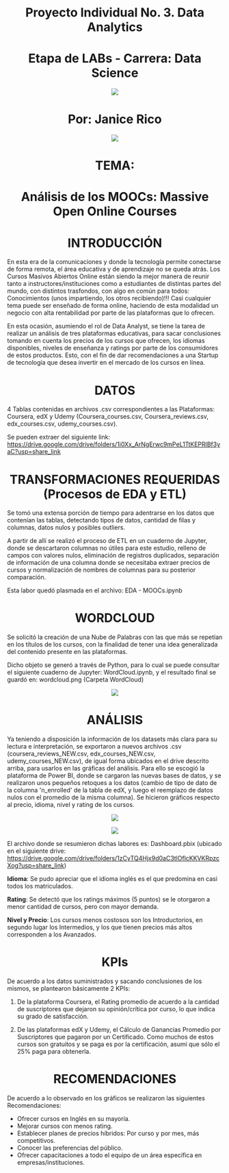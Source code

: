 ## <h1 align=center> Proyecto Individual No. 3. Data Analytics
## <h1 align=center> Etapa de LABs - Carrera: Data Science

<p align="center">
<img src=https://user-images.githubusercontent.com/109157476/213493684-d39b7139-403c-4dac-873f-2505d3ec7fd9.png>

# <h1 align=center> Por: Janice Rico

<p align="center">
<img src=https://user-images.githubusercontent.com/109157476/215916812-bb335304-f6f5-4efd-ba33-166781f9c336.png>

## <h1 align=center> TEMA:
# <h1 align=center> Análisis de los MOOCs: Massive Open Online Courses
  
## <h1 align=center> INTRODUCCIÓN
 
En esta era de la comunicaciones y donde la tecnología permite conectarse de forma remota, el área educativa y de aprendizaje no se queda atrás. Los Cursos Masivos Abiertos Online están siendo la mejor manera de reunir tanto a instructores/instituciones como a estudiantes de distintas partes del mundo, con distintos trasfondos, con algo en común para todos: Conocimientos (unos impartiendo, los otros recibiendo)!!! Casi cualquier tema puede ser enseñado de forma online, haciendo de esta modalidad un negocio con alta rentabilidad por parte de las plataformas que lo ofrecen.
  
En esta ocasión, asumiendo el rol de Data Analyst, se tiene la tarea de realizar un análisis de tres plataformas educativas, para sacar conclusiones tomando en cuenta los precios de los cursos que ofrecen, los idiomas disponibles, niveles de enseñanza y ratings por parte de los consumidores de estos productos. Esto, con el fin de dar recomendaciones a una Startup de tecnología que desea invertir en el mercado de los cursos en línea.

## <h1 align=center> DATOS

4 Tablas contenidas en archivos .csv correspondientes a las Plataformas: Coursera, edX y Udemy (Coursera_courses.csv, Coursera_reviews.csv, edx_courses.csv, udemy_courses.csv).
  
Se pueden extraer del siguiente link: https://drive.google.com/drive/folders/1i0Xx_ArNgErwc9mPeL1TtKEPRlBf3yaC?usp=share_link
 
## <h1 align=center> TRANSFORMACIONES REQUERIDAS (Procesos de EDA y ETL)

Se tomó una extensa porción de tiempo para adentrarse en los datos que contenían las tablas, detectando tipos de datos, cantidad de filas y columnas, datos nulos y posibles outliers.
  
A partir de allí se realizó el proceso de ETL en un cuaderno de Jupyter, donde se descartaron columnas no útiles para este estudio, relleno de campos con valores nulos, eliminación de registros duplicados, separación de información de una columna donde se necesitaba extraer precios de cursos y normalización de nombres de columnas para su posterior comparación.
  
Esta labor quedó plasmada en el archivo: EDA - MOOCs.ipynb

## <h1 align=center> WORDCLOUD

Se solicitó la creación de una Nube de Palabras con las que más se repetían en los títulos de los cursos, con la finalidad de tener una idea generalizada del contenido presente en las plataformas.
  
Dicho objeto se generó a través de Python, para lo cual se puede consultar el siguiente cuaderno de Jupyter: WordCloud.ipynb, y el resultado final se guardó en: wordcloud.png (Carpeta WordCloud)

<p align="center">
<img src=https://user-images.githubusercontent.com/109157476/216088816-50073a16-63b6-4da4-b999-e25bbfc125ab.png>
  
## <h1 align=center> ANÁLISIS

Ya teniendo a disposición la información de los datasets más clara para su lectura e interpretación, se exportaron a nuevos archivos .csv (coursera_reviews_NEW.csv, edx_courses_NEW.csv, udemy_courses_NEW.csv), de igual forma ubicados en el drive descrito arriba, para usarlos en las gráficas del análisis. Para ello se escogió la plataforma de Power BI, donde se cargaron las nuevas bases de datos, y se realizaron unos pequeños retoques a los datos (cambio de tipo de dato de la columna 'n_enrolled' de la tabla de edX, y luego el reemplazo de datos nulos con el promedio de la misma columna). Se hicieron gráficos respecto al precio, idioma, nivel y rating de los cursos.

<p align="center">
<img src=https://user-images.githubusercontent.com/109157476/216088068-e7dbc9c9-7433-429c-9438-5d30c5490740.png>
  
<p align="center">
<img src=https://user-images.githubusercontent.com/109157476/216088214-6c2316aa-ba6f-4580-8cc2-1f264a66f1fc.png>
  
El archivo donde se resumieron dichas labores es: Dashboard.pbix (ubicado en el siguiente drive: https://drive.google.com/drive/folders/1zCyTQ4Hjx9d0aC3tlOflcKKVKRpzcXog?usp=share_link)
  
**Idioma**: Se pudo apreciar que el idioma inglés es el que predomina en casi todos los matriculados.
 
**Rating**: Se detectó que los ratings máximos (5 puntos) se le otorgaron a menor cantidad de cursos, pero con mayor demanda.
  
**Nivel y Precio**: Los cursos menos costosos son los Introductorios, en segundo lugar los Intermedios, y los que tienen precios más altos corresponden a los Avanzados.

 ## <h1 align=center> KPIs

De acuerdo a los datos suministrados y sacando conclusiones de los mismos, se plantearon básicamente 2 KPIs:

1. De la plataforma Coursera, el Rating promedio de acuerdo a la cantidad de suscriptores que dejaron su opinión/crítica por curso, lo que indica su grado de satisfacción.

2. De las plataformas edX y Udemy, el Cálculo de Ganancias Promedio por Suscriptores que pagaron por un Certificado. Como muchos de estos cursos son gratuitos y se paga es por la certificación, asumí que sólo el 25% paga para obtenerla.
  
## <h1 align=center> RECOMENDACIONES

De acuerdo a lo observado en los gráficos se realizaron las siguientes Recomendaciones:

- Ofrecer cursos en Inglés en su mayoría.
- Mejorar cursos con menos rating.
- Establecer planes de precios híbridos: Por curso y por mes, más competitivos.
- Conocer las preferencias del público.
- Ofrecer capacitaciones a todo el equipo de un área específica en empresas/instituciones.
 
